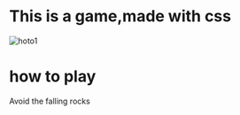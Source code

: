 # This is a game,made with css
![hoto1](http://raw.github.com/rihitosan/css_game/main/hoto1.png)
# how to play
Avoid the falling rocks
